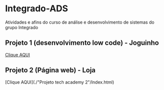 # Integrado-ADS
Atividades e afins do curso de análise e desenvolvimento de sistemas do grupo Integrado

## Projeto 1 (desenvolvimento low code) - Joguinho
[Clique AQUI](./Projeto/Index.html)



## Projeto 2 (Página web) - Loja
[Clique AQUI](./"Projeto tech academy 2"/Index.html)
